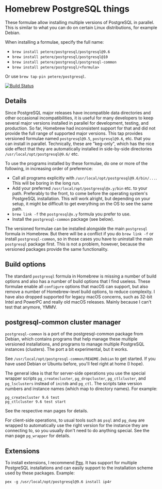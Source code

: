 Homebrew PostgreSQL things
==========================

These formulae allow installing multiple versions of PostgreSQL in parallel.  This is similar to what you can do on certain Linux distributions, for example Debian.

When installing a formulae, specify the full name:

- `brew install petere/postgresql/postgresql@9.6`
- `brew install petere/postgresql/postgresql@10`
- `brew install petere/postgresql/postgresql-common`
- `brew install petere/postgresql/<formula>`

Or use `brew tap-pin petere/postgresql`.

[![Build Status](https://travis-ci.org/petere/homebrew-postgresql.svg?branch=master)](https://travis-ci.org/petere/homebrew-postgresql)

Details
-------

Since PostgreSQL major releases have incompatible data directories and other occasional incompatibilities, it is useful for many developers to keep several major versions installed in parallel for development, testing, and production.  So far, Homebrew had inconsistent support for that and did not provide the full range of supported major versions.  This tap provides versioned formulae named `postgresql@9.5`, `postgresql@9.6`, etc. that you can install in parallel.  Technically, these are "keg-only", which has the nice side effect that they are automatically installed in side-by-side directories `/usr/local/opt/postgresql@9.6/` etc.

To use the programs installed by these formulae, do one or more of the following, in increasing order of preference:

- Call all programs explicitly with `/usr/local/opt/postgresql@9.6/bin/...`.  This will be boring in the long run.
- Add your preferred `/usr/local/opt/postgresql@x.y/bin` etc. to your path.  Preferably to the front, to come before the operating system's PostgreSQL installation.  This will work alright, but depending on your setup, it might be difficult to get everything on the OS to see the same path.
- `brew link -f` the `postgresql@x.y` formula you prefer to use.
- Install the `postgresql-common` package (see below).

The versioned formulae can be installed alongside the main `postgresql` formula in Homebrew.  But there will be a conflict if you do `brew link -f` or install `postgresql-common`, so in those cases you have to uninstall the main `postgresql` package first.  This is not a problem, however, because the versioned packages provide the same functionality.

Build options
-------------

The standard `postgresql` formula in Homebrew is missing a number of build options and also has a number of build options that I find useless.  These formulae enable all `configure` options that macOS can support, but also remove a number of Homebrew-level build options, to reduce complexity.  I have also dropped supported for legacy macOS concerns, such as 32-bit Intel and PowerPC and really old macOS releases.  Mainly because I can't test that anymore, YMMV.

postgresql-common cluster manager
---------------------------------

`postgresql-common` is a port of the postgresql-common package from Debian, which contains programs that help manage these multiple versioned installations, and programs to manage multiple PostgreSQL instances (clusters).  The port a bit experimental, but it works.

See `/usr/local/opt/postgresql-common/README.Debian` to get started.  If you have used Debian or Ubuntu before, you'll feel right at home (I hope).

The general idea is that for server-side operations you use the special wrapper scripts `pg_createcluster`, `pg_dropcluster`, `pg_ctlcluster`, and `pg_lsclusters` instead of `initdb` and `pg_ctl`.  The scripts take version numbers and instance names (which map to directory names).  For example:

    pg_createcluster 9.6 test
    pg_ctlcluster 9.6 test start

See the respective man pages for details.

For client-side operations, to usual tools such as `psql` and `pg_dump` are wrapped to automatically use the right version for the instance they are connecting to, so you usually don't need to do anything special.  See the man page `pg_wrapper` for details.

Extensions
----------

To install extensions, I recommend
[Pex](https://github.com/petere/pex).  It has support for multiple
PostgreSQL installations and can easily support to the installation
scheme used by these packages.  Example:

    pex -g /usr/local/opt/postgresql@9.6 install ip4r
